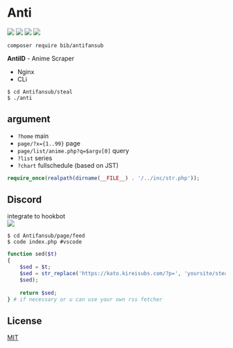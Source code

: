 # Anti
![](https://img.shields.io/badge/codename-kato-hotpink) ![](https://img.shields.io/badge/php-%3E%3D5.3.9-blue.svg) ![](https://img.shields.io/pypi/pyversions/3) ![](https://img.shields.io/github/last-commit/sinkaroid/antifansub)  

`composer require bib/antifansub`  

**AntiID** - Anime Scraper

* Nginx 
* CLi  

```
$ cd Antifansub/steal  
$ ./anti
```  

## argument  
- `?home` main  
- `page/?x={1..99}` page  
- `page/list/anime.php?q=$argv[0]` query  
- `?list` series
- `?chart` fullschedule (based on JST)  


```php
require_once(realpath(dirname(__FILE__) . '/../inc/str.php')); 

```  
  
  
## Discord
integrate to hookbot  
![](https://1.bp.blogspot.com/-g8H_KN6i_E0/XWENevaokLI/AAAAAAAAJqE/6Ri4bWy5oHENFyNI27FE_aXVYf5T_8TsgCLcBGAs/s1600/Screenshot_105.png)
  
```
$ cd Antifansub/page/feed  
$ code index.php #vscode  
```  
```php
function sed($t)
{
    $sed = $t;
    $sed = str_replace('https://kato.kireisubs.com/?p=', 'yoursite/steal/?id=',    
	$sed);
	
    return $sed;
} # if necessary or u can use your own rss fetcher
```
## License
[MIT](https://choosealicense.com/licenses/mit/)
